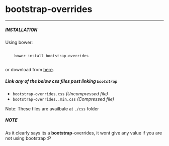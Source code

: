 # bootstrap-overrides

---

##### INSTALLATION

Using bower:

```

	bower install bootstrap-overrides
	
```
or download from [here](https://github.com/masoomulhaqs/bootstrap-overrides/archive/master.zip).

##### Link any of the below css files post linking `bootstrap`

* `bootstrap-overrides.css` *(Uncompressed file)*
* `bootstrap-overrides..min.css` *(Compressed file)*

Note: These files are availbale at `./css` folder

##### NOTE

As it clearly says its a **bootstrap**-overrides, it wont give any value if you are not using bootstrap :P